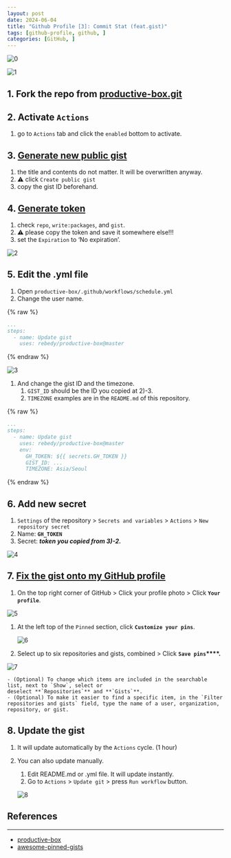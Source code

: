 ```yaml
---
layout: post
date: 2024-06-04
title: "Github Profile [3]: Commit Stat (feat.gist)"
tags: [github-profile, github, ]
categories: [GitHub, ]
---
```



       


       


       


![0](/assets/img/2024-06-04-Github-Profile-[3]:-Commit-Stat-(feat.gist).md/0.png)


![1](/assets/img/2024-06-04-Github-Profile-[3]:-Commit-Stat-(feat.gist).md/1.png)


       


       


       



## 1. Fork the repo from [productive-box.git](https://github.com/rebedy/productive-box.git)


       


       


       



## 2. Activate `Actions`

1. go to `Actions` tab and click the `enabled` bottom to activate.

       


       


       



## 3. [Generate new public gist](https://gist.github.com/)

1. the title and contents do not matter. It will be overwritten anyway.
2. ⚠️ click `Create public gist`
3. copy the gist ID beforehand.

       


       


       



## 4. [Generate token](https://github.com/settings/tokens/new)

1. check `repo`, `write:packages`, and `gist`.
2. ⚠️ please copy the token and save it somewhere else!!!
3. set the `Expiration` to ‘No expiration’.

![2](/assets/img/2024-06-04-Github-Profile-[3]:-Commit-Stat-(feat.gist).md/2.png)


       


       


       



## 5. Edit the .yml file 

1. Open `productive-box/.github/workflows/schedule.yml`
2. Change the user name.


{% raw %}
```yaml
...
steps:
  - name: Update gist
    uses: rebedy/productive-box@master
```
{% endraw %}



![3](/assets/img/2024-06-04-Github-Profile-[3]:-Commit-Stat-(feat.gist).md/3.png)

1. And change the gist ID and the timezone.
	1. `GIST_ID` should be the ID you copied at 2)-3.
	2. `TIMEZONE` examples are in the `README.md` of this repository.


{% raw %}
```yaml
...
steps:
  - name: Update gist
    uses: rebedy/productive-box@master
    env:
      GH_TOKEN: ${{ secrets.GH_TOKEN }}
      GIST_ID: ...
      TIMEZONE: Asia/Seoul
```
{% endraw %}



       


       


       



## 6. Add new secret

1. `Settings` of the repository > `Secrets and variables` > `Actions` > `New repository secret`
2. Name: **`GH_TOKEN`**
3. Secret: _**token you copied from 3)-2.**_

![4](/assets/img/2024-06-04-Github-Profile-[3]:-Commit-Stat-(feat.gist).md/4.png)


       


       


       



## 7. [Fix the gist onto my GitHub profile](https://docs.github.com/en/github/setting-up-and-managing-your-github-profile/pinning-items-to-your-profile)

1. On the top right corner of GitHub > Click your profile photo > Click **`Your profile`**.

![5](/assets/img/2024-06-04-Github-Profile-[3]:-Commit-Stat-(feat.gist).md/5.png)

1. At the left top of the `Pinned` section, click **`Customize your pins`**.

	![6](/assets/img/2024-06-04-Github-Profile-[3]:-Commit-Stat-(feat.gist).md/6.png)

1. Select up to six repositories and gists, combined > Click **`Save pins`****.**

![7](/assets/img/2024-06-04-Github-Profile-[3]:-Commit-Stat-(feat.gist).md/7.png)

	- (Optional) To change which items are included in the searchable list, next to `Show`, select or deselect **`Repositories`** and **`Gists`**.
	- (Optional) To make it easier to find a specific item, in the `Filter repositories and gists` field, type the name of a user, organization, repository, or gist.

       


       



## 8. Update the gist

1. It will update automatically by the `Actions` cycle. (1 hour)
2. You can also update manually.
	1. Edit README.md or .yml file. It will update instantly.
	2. Go to `Actions` > `Update git` > press `Run workflow` button.

	![8](/assets/img/2024-06-04-Github-Profile-[3]:-Commit-Stat-(feat.gist).md/8.png)


       


       


       


       


       


       



## References


---

- [productive-box](https://github.com/maxam2017/productive-box)
- [awesome-pinned-gists](https://github.com/matchai/awesome-pinned-gists)
